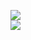 [![](https://img.shields.io/badge/Made%20With-Github%20Spray-lightgrey.svg?style=for-the-badge&logo=github)](https://github.com/Annihil/github-spray#3135)  
[![](https://i.imgur.com/2DrTn0Z.gif)](https://github.com/Annihil/github-spray)